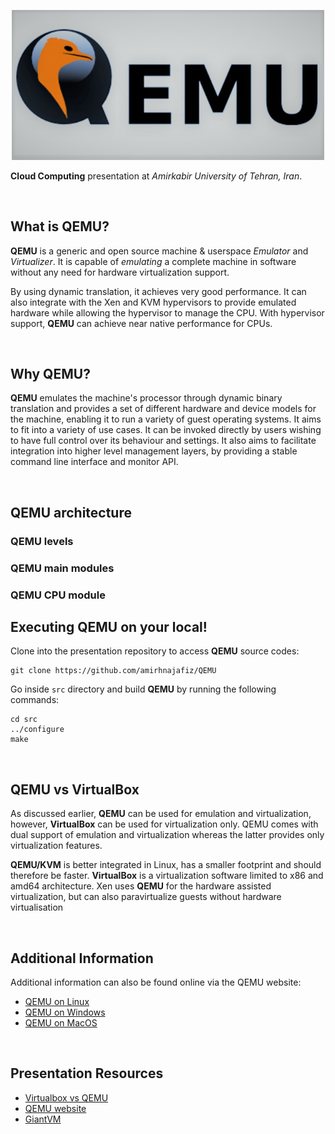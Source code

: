 <p align="center">
  <img src="assets/readme/logo.jpg" alt="logo" width="500" />
</p>


**Cloud Computing** presentation at _Amirkabir University of Tehran, Iran_.


<br />


## What is QEMU?

**QEMU** is a generic and open source machine & userspace _Emulator_ and _Virtualizer_. 
It is capable of _emulating_ a complete machine in software without any
need for hardware virtualization support. 

By using dynamic translation, it achieves very good performance. It can also integrate with 
the Xen and KVM hypervisors to provide emulated hardware while allowing the hypervisor to manage the CPU. 
With hypervisor support, **QEMU** can achieve near native performance for CPUs.


<br />


## Why QEMU?

**QEMU** emulates the machine's processor through dynamic binary translation and provides a set of
different hardware and device models for the machine, enabling it to run a variety of guest operating systems.
It aims to fit into a variety of use cases. It can be invoked directly by users wishing to have full control over its behaviour and settings. 
It also aims to facilitate integration into higher level management layers, by providing a stable command line interface and monitor API.


<br />


## QEMU architecture


### QEMU levels


### QEMU main modules


### QEMU CPU module


## Executing QEMU on your local!

Clone into the presentation repository to access **QEMU** source codes:

```shell
git clone https://github.com/amirhnajafiz/QEMU
```

Go inside ```src``` directory and build **QEMU** by running the following commands:

```shell
cd src
../configure
make
```


<br />


## QEMU vs VirtualBox

As discussed earlier, **QEMU** can be used for emulation and virtualization, however, **VirtualBox** can be used for virtualization only. QEMU comes with dual support of emulation and virtualization whereas the latter provides only virtualization features.

**QEMU/KVM** is better integrated in Linux, has a smaller footprint and should therefore be faster. **VirtualBox** is a virtualization software limited to x86 and amd64 architecture. Xen uses **QEMU** for the hardware assisted virtualization, but can also paravirtualize guests without hardware virtualisation


<br />


## Additional Information

Additional information can also be found online via the QEMU website:

- [QEMU on Linux](https://www.qemu.org/download/#linux)
- [QEMU on Windows](https://www.qemu.org/download/#windows)
- [QEMU on MacOS](https://www.qemu.org/download/#macos)


<br />


## Presentation Resources

- [Virtualbox vs QEMU](https://linuxhint.com/qemu-vs-virtualbox/#:~:text=Key%20Differences%20between%20QEMU%20and,latter%20provides%20only%20virtualization%20features.)
- [QEMU website](https://www.qemu.org/)
- [GiantVM](https://github.com/GiantVM/QEMU)
